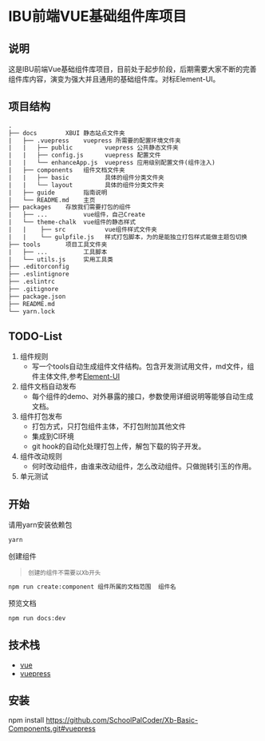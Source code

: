# IBU前端VUE基础组件库项目 #

## 说明 ##

这是IBU前端Vue基础组件库项目，目前处于起步阶段，后期需要大家不断的完善组件库内容，演变为强大并且通用的基础组件库。对标Element-UI。

## 项目结构 ##

```txt
.
├── docs        XBUI 静态站点文件夹
|   ├── .vuepress    vuepress 所需要的配置环境文件夹
|   |   ├── public         vuepress 公共静态文件夹
|   |   ├── config.js      vuepress 配置文件
|   |   └── enhanceApp.js  vuepress 应用级别配置文件(组件注入)
|   ├── components   组件文档文件夹
|   |   ├── basic          具体的组件分类文件夹
|   |   └── layout         具体的组件分类文件夹
|   ├── guide        指南说明
|   └── README.md    主页
├── packages    存放我们需要打包的组件
|   ├── ...          vue组件，自己Create
|   └── theme-chalk  vue组件的静态样式
|   |    ├── src           vue组件样式文件夹
|   |    └── gulpfile.js   样式打包脚本，为的是能独立打包样式能做主题包切换
├── tools       项目工具文件夹
|   ├── ...          工具脚本
|   └── utils.js     实用工具类
├── .editorconfig
├── .eslintignore
├── .eslintrc
├── .gitignore
├── package.json
├── README.md
└── yarn.lock
```

## TODO-List ##

1. 组件规则
   - 写一个tools自动生成组件文件结构。包含开发测试用文件，md文件，组件主体文件,参考[Element-UI](https://github.com/ElemeFE/element)
1. 组件文档自动发布
   - 每个组件的demo、对外暴露的接口，参数使用详细说明等能够自动生成文档。
1. 组件打包发布
   - 打包方式，只打包组件主体，不打包附加其他文件
   - 集成到CI环境
   - git hook的自动化处理打包上传，解包下载的钩子开发。
1. 组件改动规则
   - 何时改动组件，由谁来改动组件，怎么改动组件。只做抛转引玉的作用。
1. 单元测试

## 开始 ##

请用yarn安装依赖包

```bash
yarn
```

创建组件

>`创建的组件不需要以Xb开头`

```bash
npm run create:component 组件所属的文档范围  组件名
```

预览文档

```bash
npm run docs:dev
```

## 技术栈 ##

- [vue](https://github.com/vuejs/vue)
- [vuepress](https://github.com/vuejs/vuepress)

## 安装 ##
npm install https://github.com/SchoolPalCoder/Xb-Basic-Components.git#vuepress
